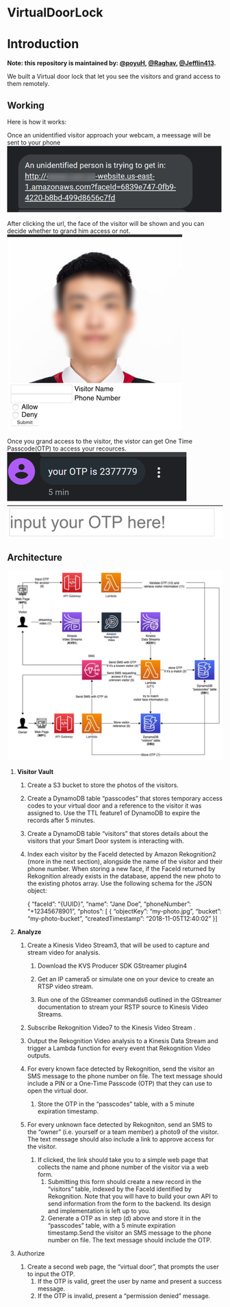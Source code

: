 # VirtualDoorLock

# Introduction
**Note: this repository is maintained by: [@poyuH](https://github.com/poyuH), [@Raghav](https://github.com/ragvri), [@Jefflin413](https://github.com/Jefflin413).**

We built a Virtual door lock that let you see the visitors and grand access to them remotely.

## Working 

Here is how it works:

Once an unidentified visitor approach your webcam, a meessage will be sent to your phone
![alt text](https://raw.githubusercontent.com/poyuH/VirtualDoorLock/master/misc/message.png)

After clicking the url, the face of the visitor will be shown and you can decide whether to grand him access or not.
![alt text2](https://raw.githubusercontent.com/poyuH/VirtualDoorLock/master/misc/owner_website.png)

Once you grand access to the visitor, the vistor can get One Time Passcode(OTP) to access your recources.
![alt text3](https://raw.githubusercontent.com/poyuH/VirtualDoorLock/master/misc/otp.png)
![alt text4](https://raw.githubusercontent.com/poyuH/VirtualDoorLock/master/misc/otp1.png)

## Architecture
![alt text5](https://raw.githubusercontent.com/poyuH/VirtualDoorLock/master/misc/architecture.png)

1. **Visitor Vault**

    1. Create a S3 bucket to store the photos of the visitors.
    
    1. Create a DynamoDB table “passcodes” that stores temporary access codes to your virtual door and a reference to the visitor it was assigned to. Use the TTL feature1 of DynamoDB to expire the records after 5 minutes.
    
    1. Create a DynamoDB table “visitors” that stores details about the visitors that your Smart Door system is interacting with.
    
    1. Index each visitor by the FaceId detected by Amazon Rekognition2 (more in the next section), alongside the name of the visitor and their phone number. When storing a new face, if the FaceId returned by Rekognition already exists in the database, append the new photo to the existing photos array. Use the following schema for the JSON object:
        
        {
        “faceId”: “{UUID}”,
        “name”: “Jane Doe”,
        “phoneNumber”: “+12345678901”, 
        “photos”: [
        {
        “objectKey”: “my-photo.jpg”, “bucket”: “my-photo-bucket”, “createdTimestamp”:
        “2018-11-05T12:40:02” 
        }]
        
1. **Analyze**
    
    1. Create a Kinesis Video Stream3, that will be used to capture and stream video for analysis.
        
        1. Download the KVS Producer SDK GStreamer plugin4
      
        1. Get an IP camera5 or simulate one on your device to create an RTSP video stream.
      
        1. Run one of the GStreamer commands6 outlined in the GStreamer documentation to stream your RSTP source to Kinesis Video Streams.
    1. Subscribe Rekognition Video7 to the Kinesis Video Stream .
    1. Output the Rekognition Video analysis to a Kinesis Data Stream and trigger a Lambda function for every event that Rekognition Video outputs.
    1. For every known face detected by Rekognition, send the visitor an SMS message to the phone number on file. The text message should include a PIN or a One-Time Passcode (OTP) that they can use to open the virtual door.
        1. Store the OTP in the “passcodes” table, with a 5 minute expiration timestamp.
    1. For every unknown face detected by Rekogniton, send an SMS to the “owner” (i.e. yourself or a team member) a photo9 of the visitor. The text message should also include a link to approve access for the visitor.
        1. If clicked, the link should take you to a simple web page that collects the name and phone number of the visitor via a web form.
            1. Submitting this form should create a new record in the “visitors” table, indexed by the FaceId identified by Rekognition. Note that you will have to build your own API to send information from the form to the backend. Its design and implementation is left up to you.
            1. Generate a OTP as in step (d) above and store it in the “passcodes” table, with a 5 minute expiration timestamp.Send the visitor an SMS message to the phone number on file. The text message should include the OTP.
1. Authorize
    1. Create a second web page, the “virtual door”, that prompts the user to input the OTP.
        1. If the OTP is valid, greet the user by name and present a success message.
        1. If the OTP is invalid, present a “permission denied” message.
